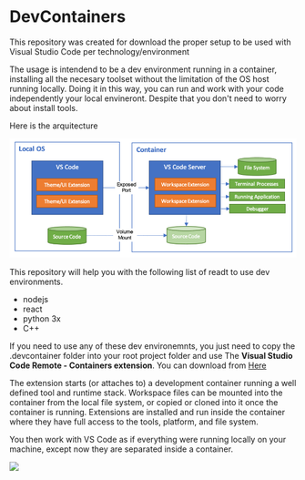 # DevContainers
This repository was created for download the proper setup to be used with Visual Studio Code per technology/environment

The usage is intendend to be a dev environment running in a container, installing all the necesary toolset without the limitation of the OS host running locally. 
Doing it in this way, you can run and work with your code independently your local envineront. Despite that you don't need to worry about install tools.

Here is the arquitecture

<img src="./docs/img/architecture-containers.png">

This repository will help you with the following list of readt to use dev environments.

* nodejs
* react
* python 3x
* C++

If you need to use any of these  dev environemnts, you just need to copy the .devcontainer folder into your root project folder and use The <b>Visual Studio Code Remote - Containers extension</b>. You can download from <a href="https://marketplace.visualstudio.com/items?itemName=ms-vscode-remote.remote-containers" >Here</a>

The extension starts (or attaches to) a development container running a well defined tool and runtime stack. Workspace files can be mounted into the container from the local file system, or copied or cloned into it once the container is running. Extensions are installed and run inside the container where they have full access to the tools, platform, and file system.

You then work with VS Code as if everything were running locally on your machine, except now they are separated inside a container.

<img src="./docs/img/remote-containers-readme.gif">